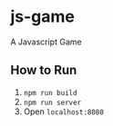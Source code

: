 # js-game
A Javascript Game

## How to Run
1. `npm run build`
2. `npm run server`
3. Open `localhost:8080`

